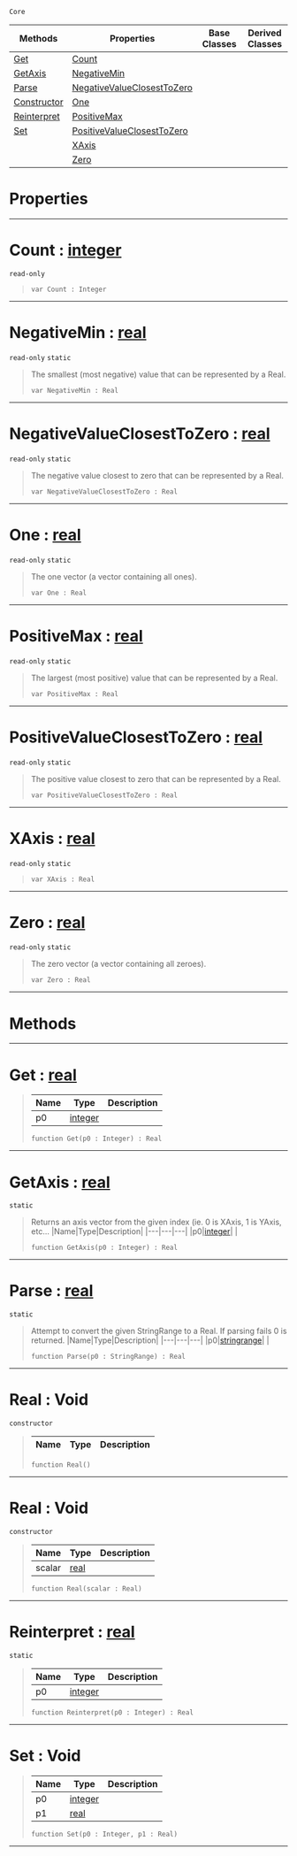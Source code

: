  `Core`

|Methods|Properties|Base Classes|Derived Classes|
|---|---|---|---|
|[ Get](https://github.com/zeroengineteam/ZeroDocs/blob/master/code_reference/nada_base_types/real.markdown#get-zero-engine-document)|[ Count](https://github.com/zeroengineteam/ZeroDocs/blob/master/code_reference/nada_base_types/real.markdown#count-zero-engine-docume)| | |
|[ GetAxis](https://github.com/zeroengineteam/ZeroDocs/blob/master/code_reference/nada_base_types/real.markdown#getaxis-zero-engine-docu)|[ NegativeMin](https://github.com/zeroengineteam/ZeroDocs/blob/master/code_reference/nada_base_types/real.markdown#negativemin-zero-engine)| | |
|[ Parse](https://github.com/zeroengineteam/ZeroDocs/blob/master/code_reference/nada_base_types/real.markdown#parse-zero-engine-docume)|[ NegativeValueClosestToZero](https://github.com/zeroengineteam/ZeroDocs/blob/master/code_reference/nada_base_types/real.markdown#negativevalueclosesttoze)| | |
|[ Constructor](https://github.com/zeroengineteam/ZeroDocs/blob/master/code_reference/nada_base_types/real.markdown#real-void)|[ One](https://github.com/zeroengineteam/ZeroDocs/blob/master/code_reference/nada_base_types/real.markdown#one-zero-engine-document)| | |
|[ Reinterpret](https://github.com/zeroengineteam/ZeroDocs/blob/master/code_reference/nada_base_types/real.markdown#reinterpret-zero-engine)|[ PositiveMax](https://github.com/zeroengineteam/ZeroDocs/blob/master/code_reference/nada_base_types/real.markdown#positivemax-zero-engine)| | |
|[ Set](https://github.com/zeroengineteam/ZeroDocs/blob/master/code_reference/nada_base_types/real.markdown#set-void)|[ PositiveValueClosestToZero](https://github.com/zeroengineteam/ZeroDocs/blob/master/code_reference/nada_base_types/real.markdown#positivevalueclosesttoze)| | |
| |[ XAxis](https://github.com/zeroengineteam/ZeroDocs/blob/master/code_reference/nada_base_types/real.markdown#xaxis-zero-engine-docume)| | |
| |[ Zero](https://github.com/zeroengineteam/ZeroDocs/blob/master/code_reference/nada_base_types/real.markdown#zero-zero-engine-documen)| | |


 #  Properties


---  
 #  Count : [integer](https://github.com/zeroengineteam/ZeroDocs/blob/master/code_reference/nada_base_types/integer.markdown)

 `read-only`

> 
> ``` lang=cpp, name=Nada
> var Count : Integer


---  
 #  NegativeMin : [real](https://github.com/zeroengineteam/ZeroDocs/blob/master/code_reference/nada_base_types/real.markdown)

 `read-only` `static`

> The smallest (most negative) value that can be represented by a Real.
> ``` lang=cpp, name=Nada
> var NegativeMin : Real


---  
 #  NegativeValueClosestToZero : [real](https://github.com/zeroengineteam/ZeroDocs/blob/master/code_reference/nada_base_types/real.markdown)

 `read-only` `static`

> The negative value closest to zero that can be represented by a Real.
> ``` lang=cpp, name=Nada
> var NegativeValueClosestToZero : Real


---  
 #  One : [real](https://github.com/zeroengineteam/ZeroDocs/blob/master/code_reference/nada_base_types/real.markdown)

 `read-only` `static`

> The one vector (a vector containing all ones).
> ``` lang=cpp, name=Nada
> var One : Real


---  
 #  PositiveMax : [real](https://github.com/zeroengineteam/ZeroDocs/blob/master/code_reference/nada_base_types/real.markdown)

 `read-only` `static`

> The largest (most positive) value that can be represented by a Real.
> ``` lang=cpp, name=Nada
> var PositiveMax : Real


---  
 #  PositiveValueClosestToZero : [real](https://github.com/zeroengineteam/ZeroDocs/blob/master/code_reference/nada_base_types/real.markdown)

 `read-only` `static`

> The positive value closest to zero that can be represented by a Real.
> ``` lang=cpp, name=Nada
> var PositiveValueClosestToZero : Real


---  
 #  XAxis : [real](https://github.com/zeroengineteam/ZeroDocs/blob/master/code_reference/nada_base_types/real.markdown)

 `read-only` `static`

> 
> ``` lang=cpp, name=Nada
> var XAxis : Real


---  
 #  Zero : [real](https://github.com/zeroengineteam/ZeroDocs/blob/master/code_reference/nada_base_types/real.markdown)

 `read-only` `static`

> The zero vector (a vector containing all zeroes).
> ``` lang=cpp, name=Nada
> var Zero : Real


---  
 #  Methods


---  
 #  Get : [real](https://github.com/zeroengineteam/ZeroDocs/blob/master/code_reference/nada_base_types/real.markdown)

> 
> |Name|Type|Description|
> |---|---|---|
> |p0|[integer](https://github.com/zeroengineteam/ZeroDocs/blob/master/code_reference/nada_base_types/integer.markdown)| |
> ``` lang=cpp, name=Nada
> function Get(p0 : Integer) : Real
> ``` 


---  
 #  GetAxis : [real](https://github.com/zeroengineteam/ZeroDocs/blob/master/code_reference/nada_base_types/real.markdown)

 `static`

> Returns an axis vector from the given index (ie. 0 is XAxis, 1 is YAxis, etc...
> |Name|Type|Description|
> |---|---|---|
> |p0|[integer](https://github.com/zeroengineteam/ZeroDocs/blob/master/code_reference/nada_base_types/integer.markdown)| |
> ``` lang=cpp, name=Nada
> function GetAxis(p0 : Integer) : Real
> ``` 


---  
 #  Parse : [real](https://github.com/zeroengineteam/ZeroDocs/blob/master/code_reference/nada_base_types/real.markdown)

 `static`

> Attempt to convert the given StringRange to a Real. If parsing fails 0 is returned.
> |Name|Type|Description|
> |---|---|---|
> |p0|[stringrange](https://github.com/zeroengineteam/ZeroDocs/blob/master/code_reference/nada_base_types/stringrange.markdown)| |
> ``` lang=cpp, name=Nada
> function Parse(p0 : StringRange) : Real
> ``` 


---  
 #  Real : Void

 `constructor`

> 
> |Name|Type|Description|
> |---|---|---|
> ``` lang=cpp, name=Nada
> function Real()
> ``` 


---  
 #  Real : Void

 `constructor`

> 
> |Name|Type|Description|
> |---|---|---|
> |scalar|[real](https://github.com/zeroengineteam/ZeroDocs/blob/master/code_reference/nada_base_types/real.markdown)| |
> ``` lang=cpp, name=Nada
> function Real(scalar : Real)
> ``` 


---  
 #  Reinterpret : [real](https://github.com/zeroengineteam/ZeroDocs/blob/master/code_reference/nada_base_types/real.markdown)

 `static`

> 
> |Name|Type|Description|
> |---|---|---|
> |p0|[integer](https://github.com/zeroengineteam/ZeroDocs/blob/master/code_reference/nada_base_types/integer.markdown)| |
> ``` lang=cpp, name=Nada
> function Reinterpret(p0 : Integer) : Real
> ``` 


---  
 #  Set : Void

> 
> |Name|Type|Description|
> |---|---|---|
> |p0|[integer](https://github.com/zeroengineteam/ZeroDocs/blob/master/code_reference/nada_base_types/integer.markdown)| |
> |p1|[real](https://github.com/zeroengineteam/ZeroDocs/blob/master/code_reference/nada_base_types/real.markdown)| |
> ``` lang=cpp, name=Nada
> function Set(p0 : Integer, p1 : Real)
> ``` 


---  
 

 